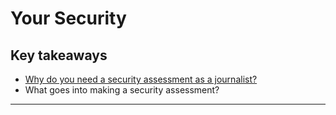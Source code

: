 # Your Security

## Key takeaways

* [Why do you need a security assessment as a journalist?](en/topics/understand-2-security/1-your-security/3-1-learn.md)
* What goes into making a security assessment?

***